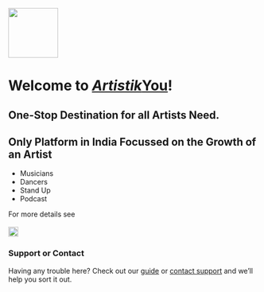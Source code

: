 [<img width=100px height=100px src="https://scontent-bom1-2.cdninstagram.com/v/t51.2885-19/s320x320/118267914_332065224644478_3629139722918630882_n.jpg?_nc_ht=scontent-bom1-2.cdninstagram.com&_nc_ohc=5eGgR6bwlw8AX_-MUn5&oh=3d35b3656a7d512dfbd3b9abfb5979b1&oe=5F6CC68C">](https://www.instagram.com/artistikyou/?igshid=1khu2ojqv82u7)

# Welcome to [*Artistik*You](https://artistik-you.github.io/website/html/index.html)! 

## One-Stop Destination for all Artists Need.
## Only Platform in India Focussed on the Growth of an Artist
- Musicians
- Dancers
- Stand Up
- Podcast

For more details see
<br><br>
[<img width=20px height=20px src="https://www.freepnglogos.com/uploads/logo-ig-png/logo-ig-instagram-new-logo-vector-download-13.png">](https://www.instagram.com/artistikyou/?igshid=1khu2ojqv82u7)

### Support or Contact

Having any trouble here? Check out our [guide](https://artistik-you.github.io/website/about) or [contact support](support@artistikyou.com) and we’ll help you sort it out.
